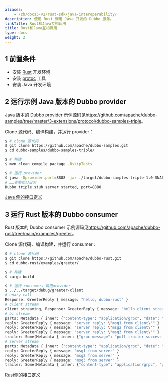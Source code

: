 ```yaml
---
aliases:
    - /zh/docs3-v2/rust-sdk/java-interoperability/
description: 使用 Rust 调用 Java 开发的 Dubbo 服务。
linkTitle: Rust和Java互相调用
title: Rust和Java互相调用
type: docs
weight: 2
---
```




## 1 前置条件
- 安装 [Rust](https://rustup.rs/) 开发环境
- 安装 [protoc](https://grpc.io/docs/protoc-installation/) 工具
- 安装 Java 开发环境

## 2 运行示例 Java 版本的 Dubbo provider

Java 版本的 Dubbo provider 示例源码见<https://github.com/apache/dubbo-samples/tree/master/3-extensions/protocol/dubbo-samples-triple>。

Clone 源代码、编译构建，并运行 provider：

```sh
$ # clone 源代码
$ git clone https://github.com/apache/dubbo-samples.git
$ cd dubbo-samples/dubbo-samples-triple/

$ # 构建
$ mvn clean compile package -DskipTests

$ # 运行 provider
$ java -Dprovider.port=8888 -jar ./target/dubbo-samples-triple-1.0-SNAPSHOT.jar
# ……省略部分日志
Dubbo triple stub server started, port=8888
```

[Java 侧的接口定义](https://github.com/apache/dubbo-samples/blob/master/3-extensions/protocol/dubbo-samples-triple/src/main/proto/greeter.proto)

## 3 运行 Rust 版本的 Dubbo consumer

Rust 版本的 Dubbo consumer 示例源码见<https://github.com/apache/dubbo-rust/tree/main/examples/greeter>。

Clone 源代码、编译构建，并运行 consumer：

```sh
$ # clone 源代码
$ git clone https://github.com/apache/dubbo-rust.git
$ cd dubbo-rust/examples/greeter/

$ # 构建
$ cargo build

$ # 运行 consumer，调用provider
$ ../../target/debug/greeter-client
# unary call
Response: GreeterReply { message: "hello, dubbo-rust" }
# client stream
client streaming, Response: GreeterReply { message: "hello client streaming" }
# bi stream
parts: Metadata { inner: {"content-type": "application/grpc", "date": "Wed, 28 Sep 2022 23:54:56 GMT"} }
reply: GreeterReply { message: "server reply: \"msg1 from client\"" }
reply: GreeterReply { message: "server reply: \"msg2 from client\"" }
reply: GreeterReply { message: "server reply: \"msg3 from client\"" }
trailer: Some(Metadata { inner: {"grpc-message": "poll trailer successfully.", "grpc-accept-encoding": "gzip,identity", "content-type": "application/grpc", "grpc-status": "0"} })
# server stream
parts: Metadata { inner: {"content-type": "application/grpc", "date": "Wed, 28 Sep 2022 23:54:56 GMT"} }
reply: GreeterReply { message: "msg1 from server" }
reply: GreeterReply { message: "msg2 from server" }
reply: GreeterReply { message: "msg3 from server" }
trailer: Some(Metadata { inner: {"content-type": "application/grpc", "grpc-message": "poll trailer successfully.", "grpc-accept-encoding": "gzip,identity", "grpc-status": "0"} })
```

[Rust侧的接口定义](https://github.com/apache/dubbo-rust/blob/main/examples/greeter/proto/greeter.proto)